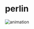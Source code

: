 # perlin

![animation](https://github.com/user-attachments/assets/daa0f384-f930-4b8a-8973-136223f3558f)
